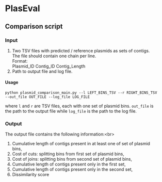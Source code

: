 # PlasEval
## Comparison script
### Input
1. Two TSV files with predicted / reference plasmids as sets of contigs. The file should contain one chain per line.<br/>
Format:<br/>
Plasmid_ID	Contig_ID 	Contig_Length<br/>
2. Path to output file and log file.

#### Usage
```
python plasmid_comparison_main.py --l LEFT_BINS_TSV --r RIGHT_BINS_TSV --out_file OUT_FILE --log_file LOG_FILE
```
where `l` and `r` are TSV files, each with one set of plasmid bins. `out_file` is the path to the output file while `log_file` is the path to the log file.

### Output
The output file contains the following information:<br\>
1. Cumulative length of contigs present in at least one of set of plasmid bins,<br/>
2. Cost of cuts: splitting bins from first set of plasmid bins,<br/>
3. Cost of joins: splitting bins from second set of plasmid bins,<br/>
4. Cumulative length of contigs present only in the first set,<br/>
5. Cumulative length of contigs present only in the second set,<br/>
6. Dissimilarity score